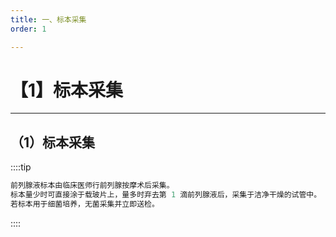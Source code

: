 ```yaml
---
title: 一、标本采集
order: 1

---
```


# 【1】标本采集

<kaodian :text="'临床检验基础记忆卡'" />

<!-- ###### 第十五章 前列腺液检查

> 临床检验基础 -->

<beitiL/>

---

## （1）标本采集

<son :text="'临床检验基础检验记忆卡'" text1="（1）标本采集" :textOption="[['了解','相关专业知识','专业实践能力'],['了解','专业知识','专业实践能力'],['了解','专业知识','专业实践能力']]" />

::::tip

```js
前列腺液标本由临床医师行前列腺按摩术后采集。
标本量少时可直接涂于载玻片上，量多时弃去第 1 滴前列腺液后，采集于洁净干燥的试管中。
若标本用于细菌培养，无菌采集并立即送检。
```

::::
